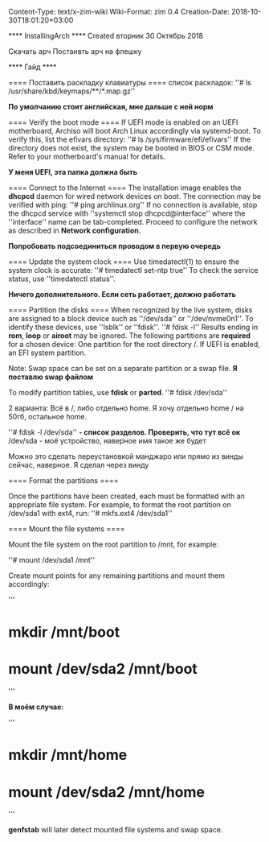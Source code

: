 Content-Type: text/x-zim-wiki
Wiki-Format: zim 0.4
Creation-Date: 2018-10-30T18:01:20+03:00

**** InstallingArch ****
Created вторник 30 Октябрь 2018

Скачать арч
Постаивть арч на флешку

**** Гайд ****

==== Поставить раскладку клавиатуры ====
список раскладок:
''# ls /usr/share/kbd/keymaps/**/*.map.gz''

**По умолчанию стоит английская, мне дальше с ней норм**

==== Verify the boot mode ====
If UEFI mode is enabled on an UEFI motherboard, Archiso will boot Arch Linux accordingly via systemd-boot. To verify this, list the efivars directory:
''# ls /sys/firmware/efi/efivars''
If the directory does not exist, the system may be booted in BIOS or CSM mode. Refer to your motherboard's manual for details. 

**У меня UEFI, эта папка должна быть**

==== Connect to the Internet ====
The installation image enables the **dhcpcd** daemon for wired network devices on boot. The connection may be verified with ping:
''# ping archlinux.org''
If no connection is available, stop the dhcpcd service with ''systemctl stop dhcpcd@interface'' where the ''interface'' name can be tab-completed. Proceed to configure the network as described in **Network configuration**.

**Попробовать подсоединиться проводом в первую очередь**

==== Update the system clock ====
Use timedatectl(1) to ensure the system clock is accurate:
''# timedatectl set-ntp true''
To check the service status, use ''timedatectl status''. 

**Ничего дополнительного. Если сеть работает, должно работать**

==== Partition the disks ====
When recognized by the live system, disks are assigned to a block device such as ''/dev/sda'' or ''/dev/nvme0n1''. To identify these devices, use ''lsblk'' or ''fdisk''.
''# fdisk -l''
Results ending in **rom**, **loop** or **airoot** may be ignored.
The following partitions are **required** for a chosen device:
	One partition for the root directory /.
	If UEFI is enabled, an EFI system partition.

Note: Swap space can be set on a separate partition or a swap file.
**Я поставлю swap файлом**

To modify partition tables, use **fdisk** or **parted**.
''# fdisk /dev/sda''

2 варианта:
Всё в /, либо отдельно home.
Я хочу отдельно home
/ на 50гб, остальное home.

''# fdisk -l /dev/sda''
**- список разделов. Проверить, что тут всё ок**
/dev/sda - моё устройство, наверное имя такое же будет

Можно это сделать переустановкой манджаро или прямо из винды сейчас, наверное. Я сделал через винду

==== Format the partitions ====

Once the partitions have been created, each must be formatted with an appropriate file system. For example, to format the root partition on /dev/sda1 with ext4, run:
''# mkfs.ext4 /dev/sda1''

==== Mount the file systems ====

Mount the file system on the root partition to /mnt, for example:

''# mount /dev/sda1 /mnt''

Create mount points for any remaining partitions and mount them accordingly:

'''
# mkdir /mnt/boot
# mount /dev/sda2 /mnt/boot
'''


**В моём случае:**

'''
# mkdir /mnt/home
# mount /dev/sda2 /mnt/home
'''


**genfstab** will later detect mounted file systems and swap space. 

